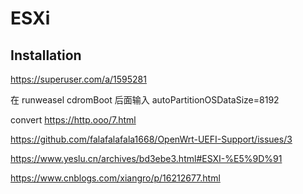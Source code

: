 # ESXi

## Installation

https://superuser.com/a/1595281

在 runweasel cdromBoot 后面输入 autoPartitionOSDataSize=8192



convert https://http.ooo/7.html

https://github.com/falafalafala1668/OpenWrt-UEFI-Support/issues/3

https://www.yeslu.cn/archives/bd3ebe3.html#ESXI-%E5%9D%91



https://www.cnblogs.com/xiangro/p/16212677.html

